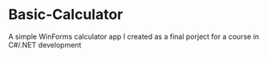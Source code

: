 # Basic-Calculator

A simple WinForms calculator app I created as a final porject for a course in C#/.NET development

